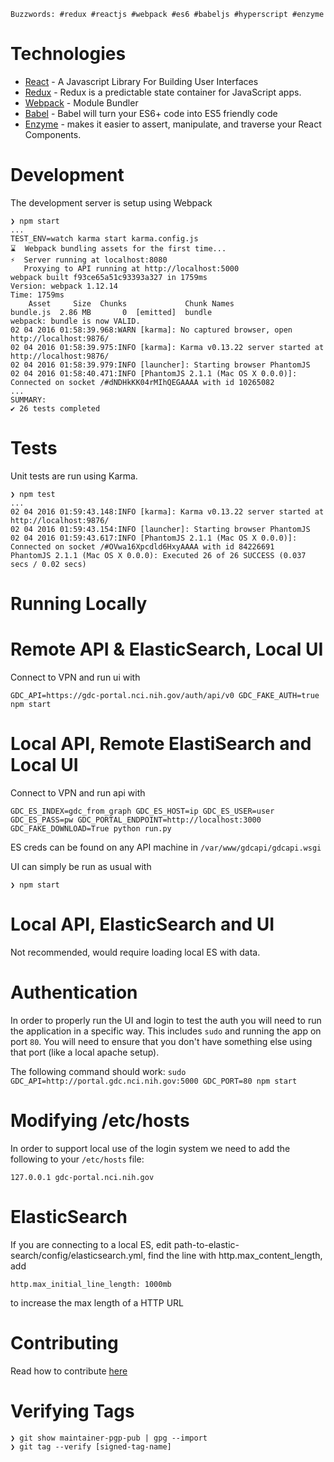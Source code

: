 `Buzzwords: #redux #reactjs #webpack #es6 #babeljs #hyperscript #enzyme`

Technologies
=

- [React](http://facebook.github.io/react/) - A Javascript Library For Building User Interfaces
- [Redux](http://redux.js.org/) - Redux is a predictable state container for JavaScript apps.
- [Webpack](http://webpack.github.io/) - Module Bundler
- [Babel](https://babeljs.io/) - Babel will turn your ES6+ code into ES5 friendly code
- [Enzyme](http://airbnb.io/enzyme/) - makes it easier to assert, manipulate, and traverse your React Components.

Development
=

The development server is setup using Webpack

```
❯ npm start
...
TEST_ENV=watch karma start karma.config.js
⌛  Webpack bundling assets for the first time...
⚡  Server running at localhost:8080
   Proxying to API running at http://localhost:5000
webpack built f93ce65a51c93393a327 in 1759ms
Version: webpack 1.12.14
Time: 1759ms
    Asset     Size  Chunks             Chunk Names
bundle.js  2.86 MB       0  [emitted]  bundle
webpack: bundle is now VALID.
02 04 2016 01:58:39.968:WARN [karma]: No captured browser, open http://localhost:9876/
02 04 2016 01:58:39.975:INFO [karma]: Karma v0.13.22 server started at http://localhost:9876/
02 04 2016 01:58:39.979:INFO [launcher]: Starting browser PhantomJS
02 04 2016 01:58:40.471:INFO [PhantomJS 2.1.1 (Mac OS X 0.0.0)]: Connected on socket /#dNDHkKK04rMIhQEGAAAA with id 10265082
...
SUMMARY:
✔ 26 tests completed
```

Tests
=

Unit tests are run using Karma.

```
❯ npm test
...
02 04 2016 01:59:43.148:INFO [karma]: Karma v0.13.22 server started at http://localhost:9876/
02 04 2016 01:59:43.154:INFO [launcher]: Starting browser PhantomJS
02 04 2016 01:59:43.617:INFO [PhantomJS 2.1.1 (Mac OS X 0.0.0)]: Connected on socket /#OVwa16Xpcdld6HxyAAAA with id 84226691
PhantomJS 2.1.1 (Mac OS X 0.0.0): Executed 26 of 26 SUCCESS (0.037 secs / 0.02 secs)
```

Running Locally
=

Remote API & ElasticSearch, Local UI
==

Connect to VPN and run ui with
```
GDC_API=https://gdc-portal.nci.nih.gov/auth/api/v0 GDC_FAKE_AUTH=true npm start
```

Local API, Remote ElastiSearch and Local UI
==

Connect to VPN and run api with
```
GDC_ES_INDEX=gdc_from_graph GDC_ES_HOST=ip GDC_ES_USER=user GDC_ES_PASS=pw GDC_PORTAL_ENDPOINT=http://localhost:3000 GDC_FAKE_DOWNLOAD=True python run.py
```
ES creds can be found on any API machine in `/var/www/gdcapi/gdcapi.wsgi`

UI can simply be run as usual with
```
❯ npm start
```

Local API, ElasticSearch and UI
==

Not recommended, would require loading local ES with data.

Authentication
=

In order to properly run the UI and login to test the auth you will need to run the application
in a specific way. This includes `sudo` and running the app on port `80`. You will need to ensure
that you don't have something else using that port (like a local apache setup).

The following command should work:
`sudo GDC_API=http://portal.gdc.nci.nih.gov:5000 GDC_PORT=80 npm start`

Modifying /etc/hosts
==

In order to support local use of the login system we need to add the following
to your `/etc/hosts` file:

`127.0.0.1 gdc-portal.nci.nih.gov`

ElasticSearch
==

If you are connecting to a local ES, edit path-to-elastic-search/config/elasticsearch.yml, find the line with http.max_content_length, add
```
http.max_initial_line_length: 1000mb
```
to increase the max length of a HTTP URL

Contributing
=

Read how to contribute [here](https://github.com/NCI-GDC/gdcapi/blob/master/CONTRIBUTING.md)

Verifying Tags
=

```
❯ git show maintainer-pgp-pub | gpg --import
❯ git tag --verify [signed-tag-name]
```
